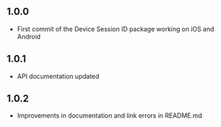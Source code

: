## 1.0.0

* First commit of the Device Session ID package working on iOS and Android
 
## 1.0.1

* API documentation updated

## 1.0.2

* Improvements in documentation and link errors in README.md